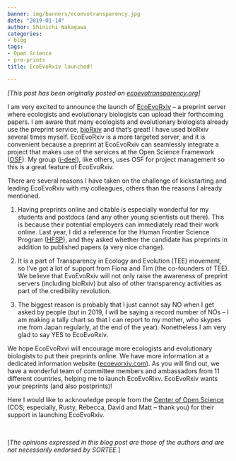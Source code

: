 ```yaml
---
banner: img/banners/ecoevotransparency.jpg
date: "2019-01-14"
author: Shinichi Nakagawa
categories:
- blog
tags:
- Open Science
- pre-prints
title: EcoEvoRxiv launched!

---
```


*[This post has been originally posted on [ecoevotransparency.org](http://www.ecoevotransparency.org/)]*    



I am very excited to announce the launch of  [EcoEvoRxiv](https://www.ecoevorxiv.com/) – a preprint server where ecologists and evolutionary biologists can upload their forthcoming papers. I am aware that many ecologists and evolutionary biologists already use the preprint service, [bioRxiv](https://www.biorxiv.org/) and that’s great! I have used bioRxiv several times myself. EcoEvoRxiv is a more targeted server, and it is convenient because a preprint at EcoEvoRxiv can seamlessly integrate a project that makes use of the services at the Open Science Framework ([OSF](https://osf.io/)). My group ([i-deel](http://www.i-deel.org/)), like others, uses OSF for project management so this is a great feature of EcoEvoRxiv.

There are several reasons I have taken on the challenge of kickstarting and leading EcoEvoRxiv with my colleagues, others than the reasons I already mentioned.

 1. Having preprints online and citable is especially wonderful for my students and postdocs (and any other young scientists out there). This is because their potential employers can immediately read their work online. Last year, I did a reference for the Human Frontier Science Program ([HFSP](https://www.hfsp.org/)), and they asked whether the candidate has preprints in addition to published papers (a very nice change).

 2. It is a part of Transparency in Ecology and Evolution (TEE) movement, so I’ve got a lot of support from Fiona and Tim (the co-founders of TEE). We believe that EvoEvoRxiv will not only raise the awareness of preprint servers (including bioRxiv) but also of other transparency activities as part of the credibility revolution.

 3. The biggest reason is probably that I just cannot say NO when I get asked by people (but in 2019, I will be saying a record number of NOs – I am making a tally chart so that I can report to my mother, who skypes me from Japan regularly, at the end of the year). Nonetheless I am very glad to say YES to EcoEvoRxiv.

We hope EcoEvoRxvi will encourage more ecologists and evolutionary biologists to put their preprints online. We have more information at a dedicated information website ([ecoevorxiv.com](https://www.ecoevorxiv.com/)). As you will find out, we have a wonderful team of committee members and ambassadors from 11 different countries, helping me to launch EcoEvoRixv. EcoEvoRxiv wants your preprints (and also postprints)!

Here I would like to acknowledge people from the [Center of Open Science](https://www.cos.io/) (COS; especially, Rusty, Rebecca, David and Matt – thank you) for their support in launching EcoEvoRxiv.

&nbsp;
&nbsp;

[*The opinions expressed in this blog post are those of the authors and are not necessarily endorsed by SORTEE.*]  